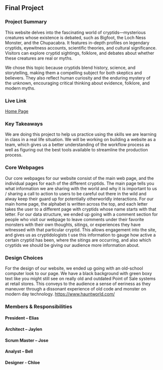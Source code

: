 ## Final Project

### Project Summary

This website delves into the fascinating world of cryptids—mysterious creatures whose existence is debated, such as Bigfoot, the Loch Ness Monster, and the Chupacabra. It features in-depth profiles on legendary cryptids, eyewitness accounts, scientific theories, and cultural significance. Visitors can explore cryptid sightings, folklore, and debates about whether these creatures are real or myths.

We chose this topic because cryptids blend history, science, and storytelling, making them a compelling subject for both skeptics and believers. They also reflect human curiosity and the enduring mystery of the unknown, encouraging critical thinking about evidence, folklore, and modern myths.

### Live Link

[Home Page](https://llallas.github.io/i210Final)

### Key Takeaways

We are doing this project to help us practice using the skills we are learning in class in a real life situation. We will be working on building a website as a team, which gives us a better understanding of the workflow process as well as figuring out the best tools available to streamline the production process.

### Core Webpages

Our core webpages for our website consist of the main web page, and the individual pages for each of the different cryptids. The main page tells you what information we are sharing with the world and why it is important to us / sharing a call to action to users to be careful out there in the wild and alway keep their guard up for potentially otherworldly interactions. For our main home page, the alphabet is written across the top, and each letter takes the user to a different page with cryptids whose name starts with that letter.
For our data structure, we ended up going with a comment section for people who visit our webpage to leave comments under their favorite monsters with their own thoughts, sitings, or experiences they have witnessed with that particular cryptid. This allows engagement into the site, and gives us as cryptidologists t use this information to gauge how active a certain cryptid has been, where the sitings are occurring, and also which cryptids we should be giving our audience more information about.


### Design Choices
For the design of our website, we ended up going with an old-school computer look to our page. We have a black background with green boxy text like you might still see on really old and outdated Point of Sale systems at retail stores. This conveys to the audience a sense of eeriness as they maneuver through a dissonant experience of old code and monster on modern day technology.
https://www.hauntworld.com/

### Members & Responsibilities

#### President – Elias

#### Architect – Jaylen

#### Scrum Master – Jose

#### Analyst – Bell

#### Designer - Chloe
